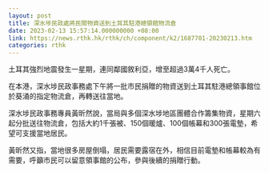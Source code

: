 ```yaml
---
layout: post
title: 深水埗民政處將民間物資送到土耳其駐港總領館物流倉
date: 2023-02-13 15:57:14.000000000 +08:00
link: https://news.rthk.hk/rthk/ch/component/k2/1687701-20230213.htm
categories: rthk
---
```


土耳其強烈地震發生一星期，連同鄰國敘利亞，增至超過3萬4千人死亡。

在本港，深水埗民政事務處下午將一批市民捐贈的物資送到土耳其駐港總領事館位於葵涌的指定物流倉，再轉送往當地。

深水埗民政事務專員黃昕然說，當局與多個深水埗地區團體合作籌集物資，星期六起分批送往物流倉，包括大約1千張被、150個暖爐、100個帳幕和300張電墊，希望可支援當地居民。

黃昕然又指，當地很多房屋倒塌，居民需要露宿在外，相信目前電墊和帳幕較為有需要，呼籲市民可以留意領事館的公布，參與後續的捐贈行動。
